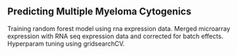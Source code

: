 ## Predicting Multiple Myeloma Cytogenics

Training random forest model using rna expression data. Merged microarray expression with RNA seq expression data and corrected for batch effects. Hyperparam tuning using gridsearchCV. 
